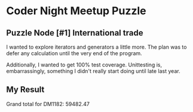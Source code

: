 Coder Night Meetup Puzzle
=========================  

Puzzle Node [#1] International trade
------------------------------------  

I wanted to explore iterators and generators a little more. The plan was to defer any calculation until the very end of the program.

Additionally, I wanted to get 100% test coverage. Unittesting is, embarrassingly, something I didn't really start doing until late last year.  


My Result
---------

Grand total for DM1182: 59482.47


 


